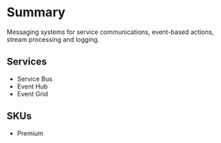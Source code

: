 Summary
=======

Messaging systems for service communications, event-based actions, stream processing and logging.

Services
--------

  * Service Bus
  * Event Hub
  * Event Grid

SKUs
----

  * Premium
